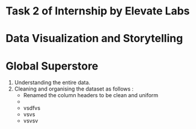 # Task 2 of Internship by Elevate Labs
# Data Visualization and Storytelling
# Global Superstore

1. Understanding the entire data.
2. Cleaning and organising the dataset as follows :
   - Renamed the column headers to be clean and uniform
   - 
   - vsdfvs
   - vsvs
   - vsvsv
  
